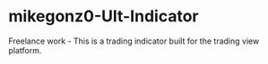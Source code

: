 # mikegonz0-Ult-Indicator
Freelance work - This is a trading indicator built for the trading view platform. 

